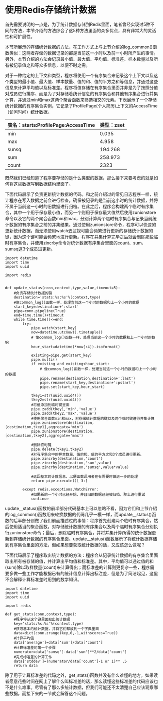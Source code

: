 # 使用Redis存储统计数据

首先需要说明的一点是，为了统计数据存储到Redis里面，笔者曾经实现过5种不同的方法，本节介绍的方法综合了这5种方法里面的众多优点，具有非常大的灵活性和可扩展性。

本节所展示的存储统计数据的方法，在工作方式上与上节介绍的log\_common\(\)函数类似：这两者存储的数据记录的都是当前这一小时以及前一小时所产生的事情。另外，本节介绍的方法会记录最小值、最大值、平均值、标准差、样本数量以及所有被记录值之和等众多信息，以便不时之需。

对于一种给定的上下文和类型，程序将使用一个有序集合来记录这个上下文以及这个类型的最小值、最大值、样本数量、值的和、值的平方之和等信息，并通过这些信息来计算平均值以及标准差。程序将值存储在有序集合里面并非是为了按照分值对成员进行排序、而是为了对存储着统计信息的有序集合和其他有序集合进行并集计算，并通过min和max这两个聚合函数来筛选相交的元素。下表展示了一个存储统计数据的有序集合实例，它记录了ProfilePage\(个人简历\)上下文的AccessTime（访问时间）统计数据。

| 表名：starts:ProfilePage:AccessTime | 类型：zset |
| :--- | :--- |
| min | 0.035 |
| max | 4.958 |
| sunsq | 194.268 |
| sum | 258.973 |
| count | 2323 |

既然我们已经知道了程序要存储的是什么类型的数据，那么接下来要考虑的就是如何将这些数据写到数据结构里面了。

下面代码展示了负责更新统计数据的代码。和之前介绍过的常见日志程序一样，统计程序在写入数据之前会进行检查，确保被记录的是当前这小时的统计数据，并将不属于当前这一小时的旧数据进行归档。在此之后，程序会构建两个临时有序集合，其中一个用于保存最小值，而另一个则用于保存最大值然后使用zunionstore命令以及它的两个聚合函数min和max，分别计算两个临时有序集合与记录当前统计数据的有序集合之前的并集结果。通过使用zunionstore命令，程序可以快速的更新统计数据，而无须使用watch去监视可能会频繁进行更新的存储统计数据的键，因为这个键可能会频繁地进行更新。程序在并集计算完毕之后就会删除那些临时有序集合，并使用zincrby命令对统计数据有序集合里面的count、sum、sumsq这3个成员进更新。

```
import datetime
import time
import uuid

import redis


def update_status(conn,context,type,value,timeout=5):
    #负责存储统计数据的键
    destination='stats:%s:%s'%(context,type)
    #像common_log()函数一样，处理当前这一个小时的数据和上一个小时的数据
    start_key=destination+':start'
    pipe=conn.pipeline(True)
    end=time.time()+timeout
    while time.time()<=end:
        try:
            pipe.watch(start_key)
            now=datetime.utcnow().timetuple()
            # 像common_log()函数一样，处理当前这一个小时的数据和上一个小时的数据
            hour_start=datetime(*now[:4]).isoformat()

            existing=pipe.get(start_key)
            pipe.multi()
            if existing and existing<hour_start:
                # 像common_log()函数一样，处理当前这一个小时的数据和上一个小时的数据
                pipe.rename(destination,destination+':last')
                pipe.rename(start_key,destination+':pstart')
                pipe.set(start_key,hour_start)

            tkey1=str(uuid.uuid4())
            tkey2=str(uuid.uuid4())
            #将值添加到临时键里面
            pipe.zadd(tkey1,'min','value')
            pipe.zadd(tkey2,'max','value')
            #使用聚合函数min和max，对存储统计数据的键以及两个临时键进行并集计算
            pipe.zunionstore(destination,[destination,tkey1],aggregate='min')
            pipe.zunionstore(destination,[destination,tkey2],aggregate='max')

            #删除临时键
            pipe.delete(tkey1,tkey2)
            #对有序集合中的样本数量、值的和、值的平方之和3个成员进行更新。
            pipe.zincrby(destination,'count')
            pipe.zincrby(destination,'sum',value)
            pipe.zincrby(destination,'sumsq',value*value)

            #返回基本的计数信息，以便函数调用者在有需要时做进一步的处理
            return pipe.execute()[-3:]

        except redis.exceptions.WatchError:
            #如果新的一个小时已经开始，并且旧的数据已经被归档，那么进行重试
            continue
```

update\__status\(\)函数的前半部分代码基本上可以忽略不看，因为它们和上节介绍的log\_common\(\)函数用来轮换数据的代码几乎一模一样，而update\_\_status\(\)函数的后半部分则做了我们前面描述过的事情：程序首先创建两个临时有序集合，然后使用适当的聚合函数，对存储统计数据的有序集合以及两个临时有序集合分别执行zunionstore命令；最后，删除临时有序集合，并将并集计算所得的统计数据更新到存储统计数据的有序集合里面。update\_\_status\(\)函数展示了将统计数据存储到有序集合里面的方法，但如果想要获取统计数据的话，又应该怎么做呢？

下面代码展示了程序取出统计数据的方法：程序会从记录统计数据的有序集合里面取出所有被存储的值，并计算出平均值和标准差。其中，平均值可以通过值的和\(sum\)除以取样数量\(count\)来计算得出；而标准差的计算则更复杂一些，程序需要多做一些工作才能根据已有的统计信息计算出标注差，但是为了简洁起见，这里不会解释计算标准差时用到的数学知识。

```
import datetime
import time
import uuid

import redis

def get_stats(conn,context,type):
    #程序将从这个键里面取出统计数据
    key='stats:%s:%s'%(context,type)
    #获取基本的统计数据，并将它们都放到一个字典里面
    data=dict(conn.zrange(key,0,-1,withscores=True))
    #计算平均值
    data['average']=data['sum']/data['count']
    #计算标准差的第一个步骤
    numerator=data['sumsq']-data['sun']**2/data['count']
    #完成标准差的计算工作
    data['stddev']=(numerator/data['count']-1 or 1)** .5
    return data
```

除了用于计算标准差的代码之外，get\_stats\(\)函数并没有什么难懂的地方，如果读者愿意花些时间在网上了解什么叫标准差的话，那么读懂这些标准差的代码应该也不是什么难事。尽管有了那么多统计数据，但我们可能还不太清楚自己应该观察哪些数据，而接下来的一节就会解答这个问题。

